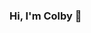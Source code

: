 ### Hi, I'm Colby 👋

<!--
**colbyallen012/colbyallen012** is a ✨ _special_ ✨ repository because its `README.md` (this file) appears on your GitHub profile.

I'm a software engineer merging a background in customer service and web development. I help companies engage users, by building useful web applications. 
